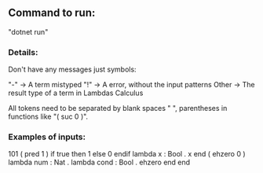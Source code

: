 ## Command to run:

"dotnet run"

### Details: 
Don't have any messages just symbols:

"-" -> A term mistyped
"!" -> A error, without the input patterns
Other -> The result type of a term in Lambdas Calculus

All tokens need to be separated by blank spaces " ", parentheses in functions like "( suc 0 )".

### Examples of inputs:

101
( pred 1 )
if true then 1 else 0 endif
lambda x : Bool . x end
( ehzero 0 )
lambda num : Nat . lambda cond : Bool . ehzero end end